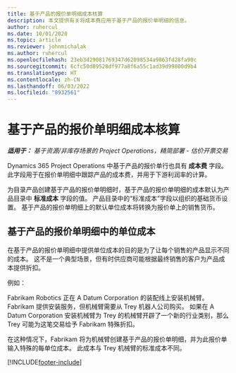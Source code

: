 ```yaml
---
title: 基于产品的报价单明细成本核算
description: 本文提供有关将成本费应用于基于产品的报价单明细的信息。
author: ruhercul
ms.date: 10/01/2020
ms.topic: article
ms.reviewer: johnmichalak
ms.author: ruhercul
ms.openlocfilehash: 23eb3d29081769347d62098534a9863fd28fa90c
ms.sourcegitcommit: 6cfc50d89528df977a8f6a55c1ad39d99800d9b4
ms.translationtype: HT
ms.contentlocale: zh-CN
ms.lasthandoff: 06/03/2022
ms.locfileid: "8932561"
---
```

# <a name="costing-product-based-quote-lines"></a>基于产品的报价单明细成本核算

_**适用于：** 基于资源/非库存场景的 Project Operations，精简部署 - 估价开票交易_


Dynamics 365 Project Operations 中基于产品的报价单行也具有 **成本费** 字段。 此字段用于在报价单明细中跟踪产品的成本费，并用于下游利润率的计算。

为目录产品创建基于产品的报价单明细时，基于产品的报价单明细的成本默认为产品目录中 **标准成本** 字段的值。 产品目录中的“标准成本”字段以组织的基础货币设置。 基于产品的报价单明细上的默认单位成本将转换为报价单上的销售货币。

## <a name="unit-cost-on-a-product-based-quote-line"></a>基于产品的报价单明细中的单位成本

在基于产品的报价单明细中提供单位成本的目的是为了让每个销售的产品显示不同的成本。 这不是一个典型场景，但有时供应商可能根据最终销售的客户为产品成本提供折扣。

例如：

Fabrikam Robotics 正在 A Datum Corporation 的装配线上安装机械臂。 Fabrikam 提供安装服务，但机械臂需要从 Trey 机器人公司购买。 如果在 A Datum Corporation 安装机械臂为 Trey 的机械臂开辟了一个新的行业类别，那么 Trey 可能为这笔交易给予 Fabrikam 特殊折扣。

在这种情况下，Fabrikam 将为机械臂创建基于产品的报价单明细，并为此报价单输入特殊的每单位成本。 此成本与 Trey 机械臂的标准成本不同。


[!INCLUDE[footer-include](../../includes/footer-banner.md)]